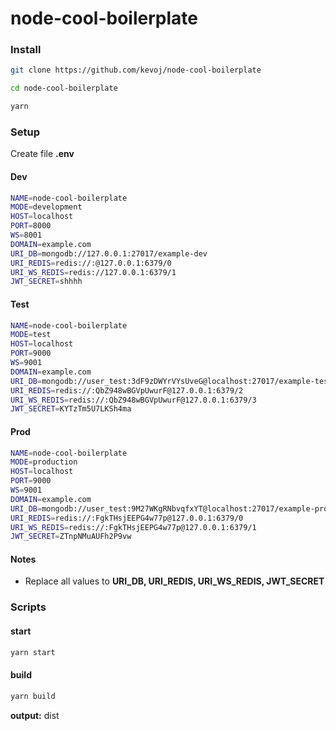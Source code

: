 # node-cool-boilerplate

### Install

```bash
git clone https://github.com/kevoj/node-cool-boilerplate
```
```bash
cd node-cool-boilerplate
```
```bash
yarn
```

### Setup

Create file **.env**

#### Dev

```bash
NAME=node-cool-boilerplate
MODE=development
HOST=localhost
PORT=8000
WS=8001
DOMAIN=example.com
URI_DB=mongodb://127.0.0.1:27017/example-dev
URI_REDIS=redis://:@127.0.0.1:6379/0
URI_WS_REDIS=redis://127.0.0.1:6379/1
JWT_SECRET=shhhh
```

#### Test

```bash
NAME=node-cool-boilerplate
MODE=test
HOST=localhost
PORT=9000
WS=9001
DOMAIN=example.com
URI_DB=mongodb://user_test:3dF9zDWYrVYsUveG@localhost:27017/example-test
URI_REDIS=redis://:QbZ948wBGVpUwurF@127.0.0.1:6379/2
URI_WS_REDIS=redis://:QbZ948wBGVpUwurF@127.0.0.1:6379/3
JWT_SECRET=KYTzTm5U7LKSh4ma
```

#### Prod

```bash
NAME=node-cool-boilerplate
MODE=production
HOST=localhost
PORT=9000
WS=9001
DOMAIN=example.com
URI_DB=mongodb://user_test:9M27WKgRNbvqfxYT@localhost:27017/example-prod
URI_REDIS=redis://:FgkTHsjEEPG4w77p@127.0.0.1:6379/0
URI_WS_REDIS=redis://:FgkTHsjEEPG4w77p@127.0.0.1:6379/1
JWT_SECRET=ZTnpNMuAUFh2P9vw
```
#### Notes
- Replace all values to **URI_DB, URI_REDIS, URI_WS_REDIS, JWT_SECRET**

### Scripts


#### start

```bash
yarn start
```

#### build

```bash
yarn build
```
**output:** dist
